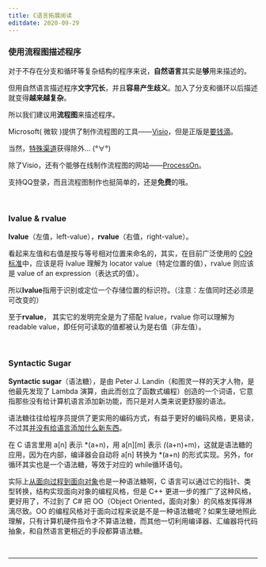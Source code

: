 ```yaml
---
title: C语言拓展阅读
editdate: 2020-09-29
---
```


### 使用流程图描述程序

对于不存在分支和循环等复杂结构的程序来说，**自然语言**其实是**够**用来描述的。

但用自然语言描述程序**文字冗长**，并且**容易产生歧义**。加入了分支和循环以后描述就变得**越来越复杂**。

所以我们建议用**流程图**来描述程序。

Microsoft( 微软 )提供了制作流程图的工具——[Visio](https://products.office.com/zh-CN/visio/microsoft-visio-plans-and-pricing-compare-visio-options)，但是正版是<u>要钱滴</u>。

当然，<u>特殊渠道</u>获得除外…   (°∀°)

除了Visio，还有个能够在线制作流程图的网站——[ProcessOn](https://www.processon.com/)。

支持QQ登录，而且流程图制作也挺简单的，还是**免费**的哦。

​    

### lvalue & rvalue

**lvalue**（左值，left-value），**rvalue**（右值，right-value）。

看起来左值和右值是按与等号相对位置来命名的，其实，在目前广泛使用的 <u>C99 标准</u>中，应该是将 lvalue 理解为 locator value（特定位置的值），rvalue 则应该是 value of an expression（表达式的值）。

所以**lvalue**指用于识别或定位一个存储位置的标识符。（注意：左值同时还必须是可改变的）

至于**rvalue**， 其实它的发明完全是为了搭配 lvalue，rvalue 你可以理解为 readable value，即任何可读取的值都被认为是右值（非左值）。

​      

### Syntactic Sugar

**Syntactic sugar**（语法糖），是由 Peter J. Landin（和图灵一样的天才人物，是他最先发现了 Lambda 演算，由此而创立了函数式编程）创造的一个词语，它意指那些没有给计算机语言添加新功能，而只是对人类来说更舒服的语法。

语法糖往往给程序员提供了更实用的编码方式，有益于更好的编码风格，更易读，不过其<u>并没有给语言添加什么新东西</u>。

在 C 语言里用 a[n] 表示 *(a+n)，用 a[n][m] 表示 *(*(a+n)+m)，这就是语法糖的应用，因为在内部，编译器会自动将 a[n] 转换为 *(a+n) 的形式实现。另外，for 循环其实也是一个语法糖，等效于对应的 while循环语句。

实际上<u>从面向过程到面向对象</u>也是一种语法糖啊，C 语言可以通过它的指针、类型转换，结构实现面向对象的编程风格，但是 C++ 更进一步的推广了这种风格，更好用了，不过到了 C# 把 OO（Object Oriented，面向对象）的风格发挥得淋漓尽致。OO 的编程风格对于面向过程来说是不是一种语法糖呢？如果生硬地照此理解，只有计算机硬件指令才不算语法糖，而其他一切利用编译器、汇编器将代码抽象，和自然语言更相近的手段都算语法糖。

​       

------

